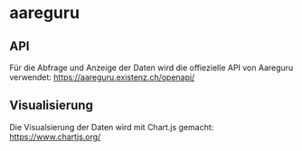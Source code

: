 # aareguru

## API
Für die Abfrage und Anzeige der Daten wird die offiezielle API von Aareguru verwendet:
https://aareguru.existenz.ch/openapi/

## Visualisierung
Die Visualsierung der Daten wird mit Chart.js gemacht: https://www.chartjs.org/





